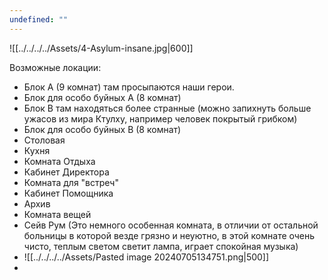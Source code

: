 ```yaml
---
undefined: ""
---
```

![[../../../../Assets/4-Asylum-insane.jpg|600]]

Возможные локации:
- Блок А (9 комнат) там просыпаются наши герои.
- Блок для особо буйных А (8 комнат)
- Блок B там находяться более странные (можно запихнуть больше ужасов из мира Ктулху, например человек покрытый грибком)
- Блок для особо буйных B (8 комнат)
- Столовая
- Кухня
- Комната Отдыха
- Кабинет Директора
- Комната для "встреч"
- Кабинет Помощника
- Архив
- Комната вещей
- Сейв Рум (Это немного особенная комната, в отличии от остальной больницы в которой везде грязно и неуютно, в этой комнате очень чисто, теплым светом светит лампа, играет спокойная музыка)
- ![[../../../../Assets/Pasted image 20240705134751.png|500]]
- 
